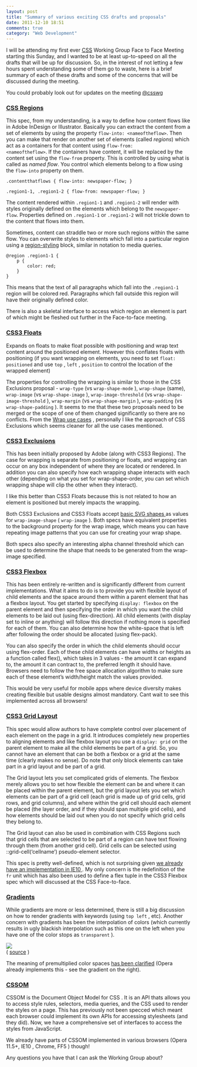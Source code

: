 ```yaml
---
layout: post
title: "Summary of various exciting CSS drafts and proposals"
date: 2011-12-10 18:51
comments: true
category: "Web Development"
---
```


I will be attending my first ever [CSS](http://lists.w3.org/Archives/Public/www-style/2011Jun/0593.html) Working Group Face to Face Meeting starting this Sunday, and I wanted to be at least up-to-speed on all the drafts that will be up for discussion. So, in the interest of not letting a few hours spent understanding some of them go to waste, here is a brief summary of each of these drafts and some of the concerns that will be discussed during the meeting.

You could probably look out for updates on the meeting [@csswg](http://twitter.com/csswg)

<h3><a href="http://dev.w3.org/csswg/css3-regions/">CSS Regions</a></h3>

This spec, from my understanding, is a way to define how content flows like in Adobe InDesign or Illustrator. Basically you can extract the content from a set of elements by using the property <code>flow-into: &lt;nameoftheflow&gt;</code>. Then you can make that render on another set of elements (called  <em>regions</em>) which act as a containers for that content using <code>flow-from: &lt;nameoftheflow&gt;</code>. If the containers have content, it will be replaced by the content set using the  <code>flow-from</code> property. This is controlled by using what is called as <em>named flow</em>. You control which elements belong to a flow using the <code>flow-into</code> property on them.

    .contentthatflows { flow-into: newspaper-flow; }

    .region1-1, .region1-2 { flow-from: newspaper-flow; }

The content rendered within <code>.region1-1</code> and <code>.region1-2</code> will render with styles originally defined on the elements which belong to the <code>newspaper-flow</code>.
Properties defined on <code>.region1-1</code> or <code>.region1-2</code> will not trickle down to the content that flows into them.

Sometimes, content can straddle two or more such regions within the same flow. You can overwrite styles to elements which fall into a particular region using a [region-styling](http://www.w3.org/TR/css3-regions/#region-styling) block, similar in notation to media queries.

    @region .region1-1 { 
        p {
            color: red;
        }
    }

This means that the text of all paragraphs which fall into the <code>.region1-1</code> region will be colored red. Paragraphs which fall outside this region will have their originally defined color.

There is also a skeletal interface to access which region an element is part of which might be fleshed out further in the Face-to-face meeting. 

<h3><a href="http://www.interoperabilitybridges.com/css3-floats/"> <span class="caps">CSS3</span> Floats </a></h3> 
<p> Expands on floats to make float possible with positioning and wrap text content around the positioned element. However this conflates floats with positioning (if you want wrapping on elements, you need to set <code>float: positioned</code> and use <code>top</code> , <code>left</code> , <code>position</code> to control the location of the wrapped element) </p> <p> The properties for controlling the wrapping is similar to those in the <span class="caps">CSS</span> Exclusions proposal - <code>wrap-type</code> (vs <code>wrap-shape-mode</code> ), <code>wrap-shape</code> (same), <code>wrap-image</code> (vs <code>wrap-shape-image</code> ), <code>wrap-image-threshold</code> (vs <code>wrap-shape-image-threshold</code> ), <code>wrap-margin</code> (vs <code>wrap-shape-margin</code> ), <code>wrap-padding</code> (vs <code>wrap-shape-padding</code> ). It seems to me that these two proposals need to be merged or the scope of one of them changed significantly so there are no conflicts. From the <a href="http://wiki.csswg.org/ideas/css3-floats-use-cases">Wrap use cases</a> , personally I like the approach of <span class="caps">CSS</span> Exclusions which seems cleaner for all the use cases mentioned. </p> 

<h3> <a href="http://dev.w3.org/csswg/css3-exclusions/"> <span class="caps">CSS3</span> Exclusions </a> </h3> 
<p> This has been initially proposed by Adobe (along with <span class="caps">CSS3</span> Regions). The case for wrapping is separate from positioning or floats, and wrapping can occur on any box independent of where they are located or rendered. In addition you can also specify how each wrapping shape interacts with each other (depending on what you set for wrap-shape-order, you can set which wrapping shape will clip the other when they interact). </p> <p> I like this better than <span class="caps">CSS3</span> Floats because this is not related to how an element is positioned but merely impacts the wrapping. </p> 
<p> Both <span class="caps">CSS3</span> Exclusions and <span class="caps">CSS3</span> Floats accept <a href="http://www.w3.org/TR/2010/WD-SVG11-20100622/shapes.html"> basic <span class="caps">SVG</span> shapes </a> as values for <code>wrap-image-shape</code> ( <code>wrap-image</code> ). Both specs have equivalent properties to the background property for the wrap image, which means you can have repeating image patterns that you can use for creating your wrap shape. </p> <p>Both specs also specify an interesting alpha channel threshold which can be used to determine the shape that needs to be generated from the wrap-image specified. </p> <h3> <a href="http://dev.w3.org/csswg/css3-flexbox/"> <span class="caps">CSS3</span> Flexbox </a> </h3> <p> This has been entirely re-written and is significantly different from current implementations. What it aims to do is to provide you with flexible layout of child elements and the space around them within a parent element that has a flexbox layout. You get started by specifying <code>display: flexbox</code> on the parent element and then specifying the order in which you want the child elements to be laid out (using flex-direction). All child elements (with display set to inline or anything) will follow this direction if nothing more is specified for each of them. You can also determine how the white-space that is left after following the order should be allocated (using flex-pack). </p> 
<p>You can also specify the order in which the child elements should occur using flex-order. Each of these child elements can have widths or heights as a function called flex(), which takes in 3 values - the amount it can expand to, the amount it can contract to, the preferred length it should have. Browsers need to follow the free space allocation algorithm to make sure each of these element’s width/height match the values provided.</p> <p>This would be very useful for mobile apps where device diversity makes creating flexible but usable designs almost mandatory. Cant wait to see this implemented across all browsers!</p>
<h3> <a href="http://dev.w3.org/csswg/css3-grid-align/"> <span class="caps">CSS3</span> Grid Layout </a> </h3> 
<p> This spec would allow authors to have complete control over placement of each element on the page in a grid. It introduces completely new properties to aligning elements and like flexbox layout you use a <code>display: grid</code> on the parent element to make all the child elements be part of a grid. So, you cannot have an element that can be both a flexbox or a grid at the same time (clearly makes no sense). Do note that only block elements can take part in a grid layout and be part of a grid. </p> 
<p>The Grid layout lets you set complicated grids of elements. The flexbox merely allows you to set how flexible the element can be and where it can be placed within the parent element, but the grid layout lets you set which elements can be part of a grid cell (each grid is made up of grid cells, grid rows, and grid columns), and where within the grid cell should each element be placed (the layer order, and if they should span multiple grid cells), and how elements should be laid out when you do not specify which grid cells they belong to. </p> <p> The Grid layout can also be used in combination with <span class="caps">CSS</span> Regions such that grid cells that are selected to be part of a region can have text flowing through them (from another grid cell). Grid cells can be selected using ::grid-cell(‘cellname’) pseudo-element selector. </p> 
<p> This spec is pretty well-defined, which is not surprising given <a href="http://msdn.microsoft.com/en-us/ie/hh272902#_CSSGrid"> we already have an implementation in <span class="caps">IE10</span> </a> . My only concern is the redefinition of the <code>fr</code> unit which has also been used to define a flex tuple in the CSS3 Flexbox spec which will discussed at the CSS Face-to-face. </p> <h3> <a href="http://dev.w3.org/csswg/css3-images/#gradients">Gradients</a> </h3> <p> While gradients are more or less determined, there is still a big discussion on how to render gradients with keywords (using <code>top left</code> , etc). Another concern with gradients has been the interpolation of colors (which currently results in ugly blackish interpolation such as this one on the left when you have one of the color stops as <code>transparent</code> ). </p> 
<p> <img src="http://gyazo.com/9f995e0e98ba6c0dfbf71930dce4fb66.png"> <br> ( <a href="http://jsfiddle.net/nimbu/rK9Pd/">source</a> ) </p> <p> The meaning of premultiplied color spaces <a href="http://dev.w3.org/csswg/css3-images/#color-stop-syntax">has been clarified</a> (Opera already implements this - see the gradient on the right). </p>
<h3> <a href="http://dev.w3.org/csswg/cssom/"> <span class="caps">CSSOM</span> </a> </h3>
<p> <span class="caps">CSSOM</span> is the Document Object Model for <span class="caps">CSS</span> . It is an <span class="caps">API</span> thats allows you to access style rules, selectors, media queries, and the <span class="caps">CSS</span> used to render the styles on a page. This has previously not been specced which meant each browser could implement its own APIs for accessing stylesheets (and they did). Now, we have a comprehensive set of interfaces to access the styles from JavaScript. </p> <p> We already have parts of <span class="caps">CSSOM</span> implemented in various browsers (Opera 11.5+, <span class="caps">IE10</span> , Chrome, <span class="caps">FF5</span> ) though! </p> <p>Any questions you have that I can ask the Working Group about?</p>
